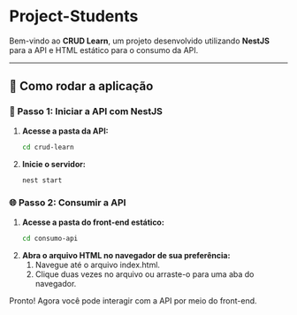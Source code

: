 # Project-Students

Bem-vindo ao **CRUD Learn**, um projeto desenvolvido utilizando **NestJS** para a API e HTML estático para o consumo da API.  

---

## 🚀 Como rodar a aplicação

### 📂 Passo 1: Iniciar a API com NestJS

1. **Acesse a pasta da API:**
   ```bash
   cd crud-learn
   
2. **Inicie o servidor:**
   ```bash
   nest start

### 🌐 Passo 2: Consumir a API

1. **Acesse a pasta do front-end estático:**
   ```bash
   cd consumo-api
   
2. **Abra o arquivo HTML no navegador de sua preferência:**
   1. Navegue até o arquivo index.html.
   2. Clique duas vezes no arquivo ou arraste-o para uma aba do navegador.
      
Pronto! Agora você pode interagir com a API por meio do front-end.
